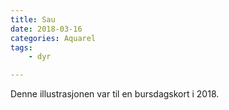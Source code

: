 ```yaml
---
title: Sau
date: 2018-03-16
categories: Aquarel
tags:
    - dyr

---
```

Denne illustrasjonen var til en bursdagskort i 2018.